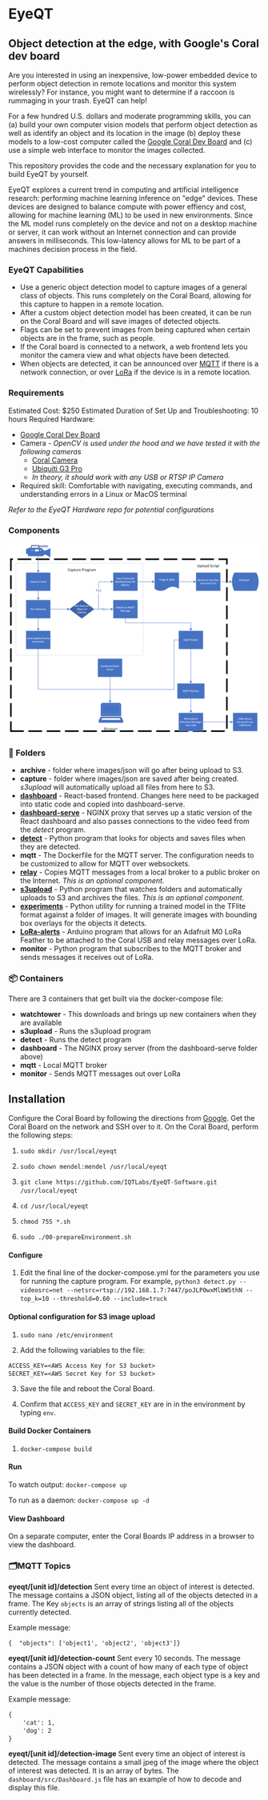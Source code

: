 # EyeQT
## Object detection at the edge, with Google's Coral dev board

Are you interested in using an inexpensive, low-power embedded device to perform object detection in remote locations and monitor this system wirelessly? For instance, you might want to determine if a raccoon is rummaging in your trash. EyeQT can help!

For a few hundred U.S. dollars and moderate programming skills, you can 
(a) build your own computer vision models that perform object detection as well as identify an object and its location in the image
(b) deploy these models to a low-cost computer called the [Google Coral Dev Board](https://coral.ai/products/dev-board) and 
(c) use a simple web interface to monitor the images collected.

This repository provides the code and the necessary explanation for you to build EyeQT by yourself.

EyeQT explores a current trend in computing and artificial intelligence research: performing machine learning inference on "edge" devices. These devices are designed to balance compute with power effiency and cost, allowing for machine learning (ML) to be used in new environments. Since the ML model runs completely on the device and not on a desktop machine or server, it can work without an Internet connection and can provide answers in milliseconds. This low-latency allows for ML to be part of a machines decision process in the field.


### EyeQT Capabilities
- Use a generic object detection model to capture images of a general class of objects. This runs completely on the Coral Board, allowing for this capture to happen in a remote location.
- After a custom object detection model has been created, it can be run on the Coral Board and will save images of detected objects.
- Flags can be set to prevent images from being captured when certain objects are in the frame, such as people.
- If the Coral board is connected to a network, a web frontend lets you monitor the camera view and what objects have been detected.
- When objects are detected, it can be announced over [MQTT](https://mqtt.org/) if there is a network connection, or over [LoRa](https://lora-alliance.org/) if the device is in a remote location.


### Requirements
Estimated Cost: $250
Estimated Duration of Set Up and Troubleshooting: 10 hours
Required Hardware:
- [Google Coral Dev Board](https://coral.ai/products/dev-board)
- Camera - *OpenCV is used under the hood and we have tested it with the following cameras*
    - [Coral Camera](https://coral.ai/products/camera)
    - [Ubiquiti G3 Pro](https://www.ui.com/unifi-video/unifi-video-camera-g3-pro/)
    - *In theory, it should work with any USB or RTSP IP Camera*
- Required skill: Comfortable with navigating, executing commands, and understanding errors in a Linux or MacOS terminal 


*Refer to the EyeQT Hardware repo for potential configurations*


### Components
![Diagram of Arch](images/coral-box.png)

### 📁 Folders 
- **archive** - folder where images/json will go after being upload to S3.
- **capture** - folder where images/json are saved after being created. *s3upload* will automatically upload all files from here to S3.
- **[dashboard](dashboard/README.md)** - React-based frontend. Changes here need to be packaged into static code and copied into dashboard-serve.
- **[dashboard-serve](dashboard-serve/README.md)** - NGINX proxy that serves up a static version of the React dashboard and also passes connections to the video feed from the *detect* program.
- **[detect](detect/README.md)** - Python program that looks for objects and saves files when they are detected.
- **mqtt** - The Dockerfile for the MQTT server. The configuration needs to be customized to allow for MQTT over websockets.
- **[relay](relay/README.md)** - Copies MQTT messages from a local broker to a public broker on the Internet. *This is an optional component.*
- **[s3upload](s3upload/README.md)** - Python program that watches folders and automatically uploads to S3 and archives the files. *This is an optional component.*
- **[experiments](experiments/README.md)** - Python utility for running a trained model in the TFlite format against a folder of images. It will generate images with bounding box overlays for the objects it detects.
- **[LoRa-alerts](LoRa-alerts/README.md)** - Arduino program that allows for an Adafruit M0 LoRa Feather to be attached to the Coral USB and relay messages over LoRa.
- **monitor** - Python program that subscribes to the MQTT broker and sends messages it receives out of LoRa. 

### 📦 Containers
There are 3 containers that get built via the docker-compose file:
- **watchtower** - This downloads and brings up new containers when they are available
- **s3upload** - Runs the s3upload program
- **detect** - Runs the detect program
- **dashboard** - The NGINX proxy server (from the dashboard-serve folder above)
- **mqtt** - Local MQTT broker 
- **monitor** - Sends MQTT messages out over LoRa

## Installation 

Configure the Coral Board by following the directions from [Google](https://coral.ai/docs/dev-board/get-started/). Get the Coral Board on the network and SSH over to it. On the Coral Board, perform the following steps:

1. `sudo mkdir /usr/local/eyeqt`

2. `sudo chown mendel:mendel /usr/local/eyeqt`

3. `git clone https://github.com/IQTLabs/EyeQT-Software.git /usr/local/eyeqt`

4. `cd /usr/local/eyeqt`

5. `chmod 755 *.sh`

6. `sudo ./00-prepareEnvironment.sh`

#### Configure

1. Edit the final line of the docker-compose.yml for the parameters you use for running the capture program. For example, `python3 detect.py --videosrc=net --netsrc=rtsp://192.168.1.7:7447/poJLP0wxMlbW5thN --top_k=10 --threshold=0.60 --include=truck`

#### Optional configuration for S3 image upload

1. `sudo nano /etc/environment`

2. Add the following variables to the file: 
````
ACCESS_KEY=<AWS Access Key for S3 bucket>
SECRET_KEY=<AWS Secret Key for S3 bucket>
````

3. Save the file and reboot the Coral Board.

4. Confirm that `ACCESS_KEY` and `SECRET_KEY` are in in the environment by typing `env`.
 

#### Build Docker Containers

1. `docker-compose build`


#### Run
To watch output: `docker-compose up`

To run as a daemon: `docker-compose up -d`

#### View Dashboard
On a separate computer, enter the Coral Boards IP address in a browser to view the dashboard.

### 🗂MQTT Topics

**eyeqt/[unit id]/detection** 
Sent every time an object of interest is detected. The message contains a JSON object, listing all of the objects detected in a frame. The Key `objects` is an array of strings listing all of the objects currently detected. 

Example message:
````
{  "objects": ['object1', 'object2', 'object3']}
````

**eyeqt/[unit id]/detection-count** 
Sent every 10 seconds. The message contains a JSON object with a count of how many of each type of object has been detected in a frame. In the message, each object type is a key and the value is the number of those objects detected in the frame.

Example message:
````
{
    'cat': 1,
    'dog': 2
}
````

**eyeqt/[unit id]/detection-image**
Sent every time an object of interest is detected. The message contains a small jpeg of the image where the object of interest was detected. It is an array of bytes. The `dashboard/src/Dashboard.js` file has an example of how to decode and display this file.
